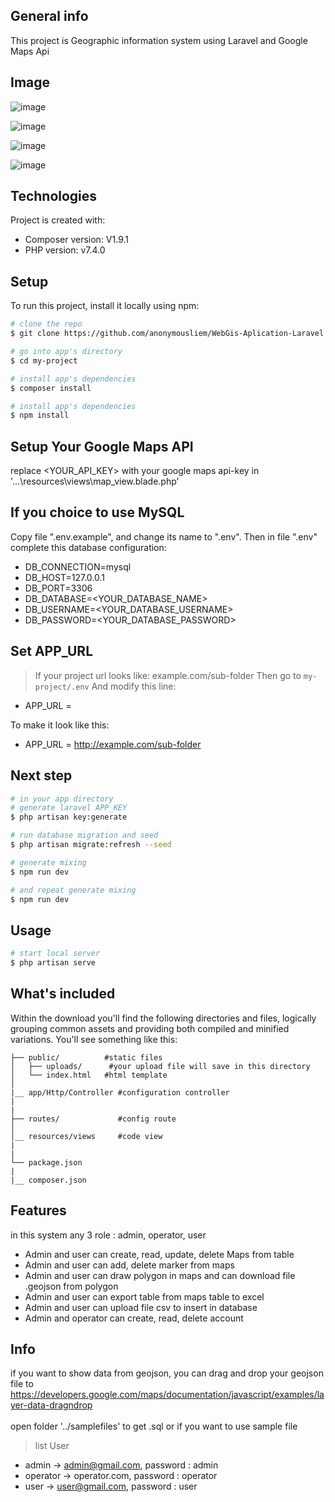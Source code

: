 ## General info
This project is Geographic information system using Laravel and Google Maps Api

## Image

![image](https://user-images.githubusercontent.com/38047246/78897567-961a1500-7a9c-11ea-9250-e2a666799474.png)

![image](https://user-images.githubusercontent.com/38047246/78909424-b30b1400-7aad-11ea-9cd7-549193c1fcd1.png)

![image](https://user-images.githubusercontent.com/38047246/78911408-77257e00-7ab0-11ea-94b5-57a5f81989ea.png)

![image](https://user-images.githubusercontent.com/38047246/78897466-69fe9400-7a9c-11ea-907f-cc71129ef1fa.png)

## Technologies
Project is created with:
* Composer version: V1.9.1
* PHP version: v7.4.0
	
## Setup
To run this project, install it locally using npm:

``` bash
# clone the repo
$ git clone https://github.com/anonymousliem/WebGis-Aplication-Laravel.git my-project

# go into app's directory
$ cd my-project

# install app's dependencies
$ composer install

# install app's dependencies
$ npm install

```

## Setup Your Google Maps API

replace <YOUR_API_KEY> with your google maps api-key in '...\resources\views\map_view.blade.php'


## If you choice to use MySQL

Copy file ".env.example", and change its name to ".env".
Then in file ".env" complete this database configuration:
* DB_CONNECTION=mysql
* DB_HOST=127.0.0.1
* DB_PORT=3306
* DB_DATABASE=<YOUR_DATABASE_NAME>
* DB_USERNAME=<YOUR_DATABASE_USERNAME>
* DB_PASSWORD=<YOUR_DATABASE_PASSWORD>

## Set APP_URL

> If your project url looks like: example.com/sub-folder 
Then go to `my-project/.env`
And modify this line:

* APP_URL = 

To make it look like this:

* APP_URL = http://example.com/sub-folder

## Next step

``` bash
# in your app directory
# generate laravel APP_KEY
$ php artisan key:generate

# run database migration and seed
$ php artisan migrate:refresh --seed

# generate mixing
$ npm run dev

# and repeat generate mixing
$ npm run dev
```

## Usage

``` bash
# start local server
$ php artisan serve
``` 

## What's included

Within the download you'll find the following directories and files, logically grouping common assets and providing both compiled and minified variations. You'll see something like this:


```
├── public/          #static files
│   ├── uploads/      #your upload file will save in this directory
│   └── index.html   #html template
│
|__ app/Http/Controller #configuration controller
|
|
├── routes/             #config route
│   
│__ resources/views     #code view
|
|
└── package.json
|
|__ composer.json
```

## Features
in this system any 3 role : admin, operator, user
* Admin and user can create, read, update, delete Maps from table
* Admin and user can add, delete marker from maps
* Admin and user can draw polygon in maps and can download file .geojson from polygon
* Admin and user can export table from maps table to excel
* Admin and user can upload file csv to insert in database
* Admin and operator can create, read, delete account

## Info
if you want to show data from geojson, you can drag and drop your geojson file to https://developers.google.com/maps/documentation/javascript/examples/layer-data-dragndrop
<br>
<br>
open folder '../samplefiles' to get .sql or if you want to use sample file
<br>
> list User
* admin -> admin@gmail.com, password : admin
* operator -> operator.com, password : operator
* user -> user@gmail.com, password : user
